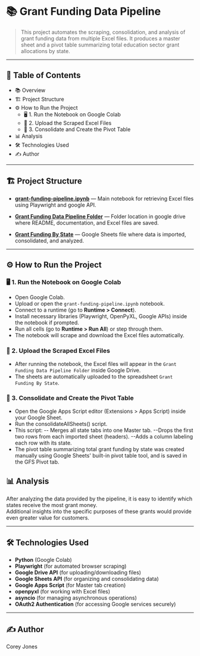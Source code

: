 # 📚 Grant Funding Data Pipeline

> This project automates the scraping, consolidation, and analysis of grant funding data from multiple Excel files. It produces a master sheet and a pivot table summarizing total education sector grant allocations by state.

---

## 📑 Table of Contents

* 📚 Overview
* 🏗️ Project Structure
* ⚙️ How to Run the Project
  * 🖥️ 1. Run the Notebook on Google Colab
  * 📂 2. Upload the Scraped Excel Files
  * 📝 3. Consolidate and Create the Pivot Table
* 📊 Analysis
* 🛠️ Technologies Used
* ✍️ Author


---

## 🏗️ Project Structure

- **[grant-funding-pipeline.ipynb](https://github.com/CoreyJness/GrantFundingDataPipeline/blob/main/grant-funding-pipeline.ipynb)** — Main notebook for retrieving Excel files using Playwright and google API.

- **[Grant Funding Data Pipeline Folder](https://drive.google.com/drive/u/0/folders/1MnCNbtItDKzOJPJQcvJqJvAsIOfwNqGx)** — Folder location in google drive where README, documentation, and Excel files are saved.

- **[Grant Funding By State](https://docs.google.com/spreadsheets/d/1aQjTdy3WbWBGHwCO8_UDT0zoGhejCzfmHnyZ6g3qV8k/edit?gid=0#gid=0)** — Google Sheets file where data is imported, consolidated, and analyzed.

---

## ⚙️ How to Run the Project

### 🖥️ 1. Run the Notebook on Google Colab
- Open Google Colab.
- Upload or open the `grant-funding-pipeline.ipynb` notebook.
- Connect to a runtime (go to **Runtime > Connect**).
- Install necessary libraries (Playwright, OpenPyXL, Google APIs) inside the notebook if prompted.
- Run all cells (go to **Runtime > Run All**) or step through them.
- The notebook will scrape and download the Excel files automatically.

### 📂 2. Upload the Scraped Excel Files
- After running the notebook, the Excel files will appear in the `Grant Funding Data Pipeline Folder` inside Google Drive.
- The sheets are automatically uploaded to the spreadsheet `Grant Funding By State`.

### 📝 3. Consolidate and Create the Pivot Table
- Open the Google Apps Script editor (Extensions > Apps Script) inside your Google Sheet.
- Run the consolidateAllSheets() script.
- This script:
-- Merges all state tabs into one Master tab.
--Drops the first two rows from each imported sheet (headers).
--Adds a column labeling each row with its state.
- The pivot table summarizing total grant funding by state was created manually using Google Sheets' built-in pivot table tool, and is saved in the GFS Pivot tab.


## 📊 Analysis

After analyzing the data provided by the pipeline, it is easy to identify which states receive the most grant money.  
Additional insights into the specific purposes of these grants would provide even greater value for customers.

---

## 🛠️ Technologies Used

- **Python** (Google Colab)
- **Playwright** (for automated browser scraping)
- **Google Drive API** (for uploading/downloading files)
- **Google Sheets API** (for organizing and consolidating data)
- **Google Apps Script** (for Master tab creation)
- **openpyxl** (for working with Excel files)
- **asyncio** (for managing asynchronous operations)
- **OAuth2 Authentication** (for accessing Google services securely)

---

## ✍️ Author

Corey Jones
